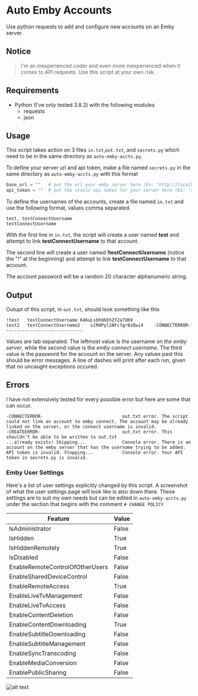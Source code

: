 # Auto Emby Accounts

Use python requests to add and configure new accounts on an Emby server.

## Notice

>I'm an inexperienced coder and even more inexperienced when it comes to API requests. Use this script at your own risk.

## Requirements

* Python (I've only tested 3.8.2) with the following modules
  * requests
  * json

## Usage

This script takes action on 3 files `in.txt`,`out.txt`, and `secrets.py` which need to be in the same directory as `auto-emby-accts.py`.

To define your server url and api token, make a file named `secrets.py` in the same directory as `auto-emby-accts.py` with this format

```python
base_url = ""   # put the url your emby server here (Ex: "http://localhost:8096")
api_token = ""  # put the static api token for your server here (Ex: "ac4e8d00c23842f39e6f793383152360")
```

To define the usernames of the accounts, create a file named `in.txt` and use the following format, values comma separated.

```text
test, testConnectUsername
testConnectUsername
```

 With the first line in `in.txt`, the script will create a user named **test** and attempt to link **testConnectUsername** to that account.

The second line will create a user named **!testConnectUsername** (notice the "!" at the beginning) and attempt to link **testConnectUsername** to that account.

The account password will be a random 20 character alphanumeric string.

## Output

Outupt of this script, in `out.txt`, should look something like this

```text
!test	testConnectUsername K46uLsbhQ6EhZY2a7OK9
test2	testConnectUsername2    LCM4Pyl2AFc7gr8zQwi4	-CONNECTERROR-
-----------------------------
```

Values are tab separated. The leftmost value is the username *on the emby server*, while the second value is the *emby connect username*. The third value is the password for the account on the server. Any values past this should be error messages. A line of dashes will print after each run, given that no uncaught exceptions occured.

## Errors

I have not extensively tested for every possible error but here are some that can occur.

```text
-CONNECTERROR-                              out.txt error. The script could not link an account to emby connect. The account may be already linked on the server, or the connect username is invalid.
-CREATEERROR-                               out.txt error. This shouldn't be able to be written to out.txt
...already exists! Skipping...              Console error. There is an account on the emby server that has the username trying to be added.
API token is invalid. Stopping...           Console error. Your API token in secrets.py is invalid.
```

### Emby User Settings

Here's a list of user settings explicitly changed by this script. A screenshot of what the user settings page will look like is also down there. These settings are to suit my own needs but can be edited in `auto-emby-accts.py` under the section that begins with the comment `# CHANGE POLICY`

|   Feature    |   Value    |
|-------|-------|
|IsAdministrator|False|
|IsHidden|True|
|IsHiddenRemotely|True|
|IsDisabled|False|
|EnableRemoteControlOfOtherUsers|False|
|EnableSharedDeviceControl|False|
|EnableRemoteAccess|True|
|EnableLiveTvManagement|False|
|EnableLiveTvAccess|False|
|EnableContentDeletion|False|
|EnableContentDownloading|True|
|EnableSubtitleDownloading|False|
|EnableSubtitleManagement|False|
|EnableSyncTranscoding|False|
|EnableMediaConversion|False|
|EnablePublicSharing|False|

![alt text](https://i.imgur.com/uYbYqMk.png)